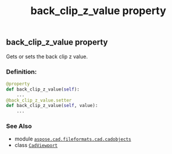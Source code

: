 ﻿---
title: back_clip_z_value property
second_title: Aspose.CAD for Python via .NET API References
description: 
type: docs
weight: 150
url: /python-net/aspose.cad.fileformats.cad.cadobjects/cadviewport/back_clip_z_value/
is_root: false
---

## back_clip_z_value property


Gets or sets the back clip z value.
### Definition:
```python
@property
def back_clip_z_value(self):
    ...
@back_clip_z_value.setter
def back_clip_z_value(self, value):
    ...
```

### See Also
* module [`aspose.cad.fileformats.cad.cadobjects`](../../)
* class [`CadViewport`](/cad/python-net/aspose.cad.fileformats.cad.cadobjects/cadviewport)
